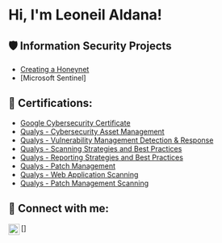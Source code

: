 <h1>Hi, I'm Leoneil Aldana! <a href="https://www.linkedin.com/in/leoneilaldana/"> </a>
 
<h2>🛡️ Information Security Projects</h2>
 
- [Creating a Honeynet](Link)
- [Microsoft Sentinel]

<h2>📜 Certifications:</h2>
 
  - [Google Cybersecurity Certificate](https://www.credly.com/badges/06ff86e8-566c-4f32-9c64-d0afe955198e/print)
  - [Qualys - Cybersecurity Asset Management](Link)
  - [Qualys - Vulnerability Management Detection & Response](Link)
  - [Qualys - Scanning Strategies and Best Practices](Link)
  - [Qualys - Reporting Strategies and Best Practices](Link)
  - [Qualys - Patch Management](Link)
  - [Qualys - Web Application Scanning](Link)
  - [Qualys - Patch Management Scanning](Link)

<h2> 🤳 Connect with me:</h2>
 
[<img align="left" alt="yourname | LinkedIn" width="22px" src="https://cdn.jsdelivr.net/npm/simple-icons@v3/icons/linkedin.svg" />]
 
[linkedin]:https://www.linkedin.com/in/leoneilaldana/
